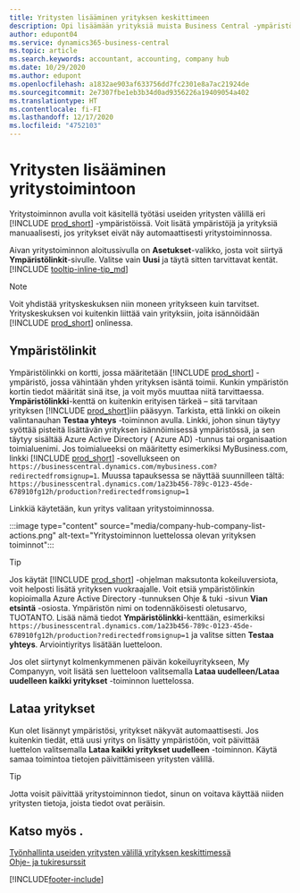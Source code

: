```yaml
---
title: Yritysten lisääminen yrityksen keskittimeen
description: Opi lisäämään yrityksiä muista Business Central -ympäristöistä yritystoimintoon, jotta voit hallita eri ympäristöjen välisiä töitä.
author: edupont04
ms.service: dynamics365-business-central
ms.topic: article
ms.search.keywords: accountant, accounting, company hub
ms.date: 10/29/2020
ms.author: edupont
ms.openlocfilehash: a1832ae903af633756dd7fc2301e8a7ac21924de
ms.sourcegitcommit: 2e7307fbe1eb3b34d0ad9356226a19409054a402
ms.translationtype: HT
ms.contentlocale: fi-FI
ms.lasthandoff: 12/17/2020
ms.locfileid: "4752103"
---
```

# <a name="add-companies-to-your-company-hub"></a>Yritysten lisääminen yritystoimintoon

Yritystoiminnon avulla voit käsitellä työtäsi useiden yritysten välillä eri [!INCLUDE [prod_short](includes/prod_short.md)] -ympäristöissä. Voit lisätä ympäristöjä ja yrityksiä manuaalisesti, jos yritykset eivät näy automaattisesti yritystoiminnossa.  

Aivan yritystoiminnon aloitussivulla on **Asetukset**-valikko, josta voit siirtyä **Ympäristölinkit**-sivulle. Valitse vain **Uusi** ja täytä sitten tarvittavat kentät. [!INCLUDE [tooltip-inline-tip_md](includes/tooltip-inline-tip_md.md)]  

> [!NOTE]
> Voit yhdistää yrityskeskuksen niin moneen yritykseen kuin tarvitset. Yrityskeskuksen voi kuitenkin liittää vain yrityksiin, joita isännöidään [!INCLUDE [prod_short](includes/prod_short.md)] onlinessa.

## <a name="environment-links"></a>Ympäristölinkit

Ympäristölinkki on kortti, jossa määritetään [!INCLUDE [prod_short](includes/prod_short.md)] -ympäristö, jossa vähintään yhden yrityksen isäntä toimii. Kunkin ympäristön kortin tiedot määrität sinä itse, ja voit myös muuttaa niitä tarvittaessa. **Ympäristölinkki**-kenttä on kuitenkin erityisen tärkeä – sitä tarvitaan yrityksen [!INCLUDE [prod_short](includes/prod_short.md)]iin pääsyyn. Tarkista, että linkki on oikein valintanauhan **Testaa yhteys** -toiminnon avulla. Linkki, johon sinun täytyy syöttää pisteitä lisättävän yrityksen isännöimisessä ympäristössä, ja sen täytyy sisältää Azure Active Directory ( Azure AD) -tunnus tai organisaation toimialuenimi. Jos toimialueeksi on määritetty esimerkiksi MyBusiness.com, linkki [!INCLUDE [prod_short](includes/prod_short.md)] -sovellukseen on ```https://businesscentral.dynamics.com/mybusiness.com?redirectedfromsignup=1```. Muussa tapauksessa se näyttää suunnilleen tältä: ```https://businesscentral.dynamics.com/1a23b456-789c-0123-45de-678910fg12h/production?redirectedfromsignup=1```  

Linkkiä käytetään, kun yritys valitaan yritystoiminnossa.  

:::image type="content" source="media/company-hub-company-list-actions.png" alt-text="Yritystoiminnon luettelossa olevan yrityksen toiminnot":::

> [!TIP]
> Jos käytät [!INCLUDE [prod_short](includes/prod_short.md)] -ohjelman maksutonta kokeiluversiota, voit helposti lisätä yrityksen vuokraajalle. Voit etsiä ympäristölinkin kopioimalla Azure Active Directory -tunnuksen Ohje & tuki -sivun **Vian etsintä** -osiosta. Ympäristön nimi on todennäköisesti oletusarvo, TUOTANTO. Lisää nämä tiedot **Ympäristölinkki**-kenttään, esimerkiksi ```https://businesscentral.dynamics.com/1a23b456-789c-0123-45de-678910fg12h/production?redirectedfromsignup=1``` ja valitse sitten **Testaa yhteys**. Arviointiyritys lisätään luetteloon.
>
> Jos olet siirtynyt kolmenkymmenen päivän kokeiluyritykseen, My Companyyn, voit lisätä sen luetteloon valitsemalla **Lataa uudelleen/Lataa uudelleen kaikki yritykset** -toiminnon luettelossa.

## <a name="load-companies"></a>Lataa yritykset

Kun olet lisännyt ympäristösi, yritykset näkyvät automaattisesti. Jos kuitenkin tiedät, että uusi yritys on lisätty ympäristöön, voit päivittää luettelon valitsemalla **Lataa kaikki yritykset uudelleen** -toiminnon. Käytä samaa toimintoa tietojen päivittämiseen yritysten välillä.  

> [!TIP]
> Jotta voisit päivittää yritystoiminnon tiedot, sinun on voitava käyttää niiden yritysten tietoja, joista tiedot ovat peräisin.

## <a name="see-also"></a>Katso myös .

[Työnhallinta useiden yritysten välillä yrityksen keskittimessä](company-hub.md)  
[Ohje- ja tukiresurssit](product-help-and-support.md)  


[!INCLUDE[footer-include](includes/footer-banner.md)]